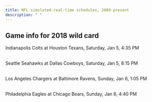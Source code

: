 ```yaml
---
title: NFL simulated-real-time schedules, 2009-present
description: " "
---
```


## Game info for 2018 wild card
Indianapolis Colts at Houston Texans, Saturday, Jan 5, 4:35 PM

<br/>Seattle Seahawks at Dallas Cowboys, Saturday, Jan 5, 8:15 PM

<br/>Los Angeles Chargers at Baltimore Ravens, Sunday, Jan 6, 1:05 PM

<br/>Philadelphia Eagles at Chicago Bears, Sunday, Jan 6, 4:40 PM

